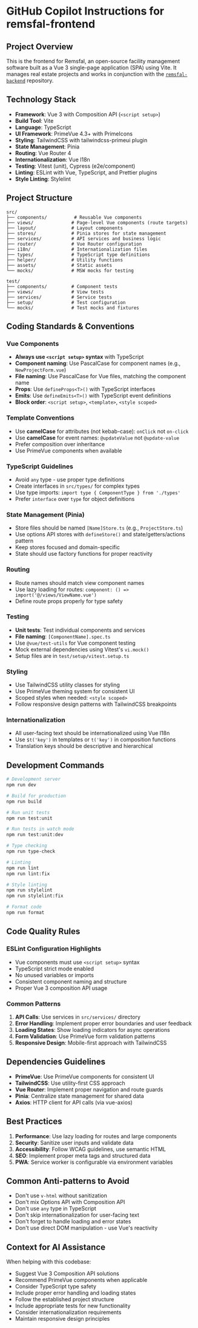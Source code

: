 # GitHub Copilot Instructions for remsfal-frontend

## Project Overview

This is the frontend for Remsfal, an open-source facility management software built as a Vue 3 single-page application (SPA) using Vite. It manages real estate projects and works in conjunction with the [`remsfal-backend`](https://github.com/remsfal/remsfal-backend) repository.

## Technology Stack

- **Framework**: Vue 3 with Composition API (`<script setup>`)
- **Build Tool**: Vite
- **Language**: TypeScript
- **UI Framework**: PrimeVue 4.3+ with PrimeIcons
- **Styling**: TailwindCSS with tailwindcss-primeui plugin
- **State Management**: Pinia
- **Routing**: Vue Router 4
- **Internationalization**: Vue I18n
- **Testing**: Vitest (unit), Cypress (e2e/component)
- **Linting**: ESLint with Vue, TypeScript, and Prettier plugins
- **Style Linting**: Stylelint

## Project Structure

```
src/
├── components/          # Reusable Vue components
├── views/              # Page-level Vue components (route targets)
├── layout/             # Layout components
├── stores/             # Pinia stores for state management
├── services/           # API services and business logic
├── router/             # Vue Router configuration
├── i18n/               # Internationalization files
├── types/              # TypeScript type definitions
├── helper/             # Utility functions
├── assets/             # Static assets
└── mocks/              # MSW mocks for testing

test/
├── components/         # Component tests
├── views/              # View tests
├── services/           # Service tests
├── setup/              # Test configuration
└── mocks/              # Test mocks and fixtures
```

## Coding Standards & Conventions

### Vue Components

- **Always use `<script setup>` syntax** with TypeScript
- **Component naming**: Use PascalCase for component names (e.g., `NewProjectForm.vue`)
- **File naming**: Use PascalCase for Vue files, matching the component name
- **Props**: Use `defineProps<T>()` with TypeScript interfaces
- **Emits**: Use `defineEmits<T>()` with TypeScript event definitions
- **Block order**: `<script setup>`, `<template>`, `<style scoped>`

### Template Conventions

- Use **camelCase** for attributes (not kebab-case): `onClick` not `on-click`
- Use **camelCase** for event names: `@updateValue` not `@update-value`
- Prefer composition over inheritance
- Use PrimeVue components when available

### TypeScript Guidelines

- Avoid `any` type - use proper type definitions
- Create interfaces in `src/types/` for complex types
- Use type imports: `import type { ComponentType } from './types'`
- Prefer `interface` over `type` for object definitions

### State Management (Pinia)

- Store files should be named `[Name]Store.ts` (e.g., `ProjectStore.ts`)
- Use options API stores with `defineStore()` and state/getters/actions pattern
- Keep stores focused and domain-specific
- State should use factory functions for proper reactivity

### Routing

- Route names should match view component names
- Use lazy loading for routes: `component: () => import('@/views/ViewName.vue')`
- Define route props properly for type safety

### Testing

- **Unit tests**: Test individual components and services
- **File naming**: `[ComponentName].spec.ts`
- Use `@vue/test-utils` for Vue component testing
- Mock external dependencies using Vitest's `vi.mock()`
- Setup files are in `test/setup/vitest.setup.ts`

### Styling

- Use TailwindCSS utility classes for styling
- Use PrimeVue theming system for consistent UI
- Scoped styles when needed: `<style scoped>`
- Follow responsive design patterns with TailwindCSS breakpoints

### Internationalization

- All user-facing text should be internationalized using Vue I18n
- Use `$t('key')` in templates or `t('key')` in composition functions
- Translation keys should be descriptive and hierarchical

## Development Commands

```bash
# Development server
npm run dev

# Build for production
npm run build

# Run unit tests
npm run test:unit

# Run tests in watch mode
npm run test:unit:dev

# Type checking
npm run type-check

# Linting
npm run lint
npm run lint:fix

# Style linting
npm run stylelint
npm run stylelint:fix

# Format code
npm run format
```

## Code Quality Rules

### ESLint Configuration Highlights

- Vue components must use `<script setup>` syntax
- TypeScript strict mode enabled
- No unused variables or imports
- Consistent component naming and structure
- Proper Vue 3 composition API usage

### Common Patterns

1. **API Calls**: Use services in `src/services/` directory
2. **Error Handling**: Implement proper error boundaries and user feedback
3. **Loading States**: Show loading indicators for async operations
4. **Form Validation**: Use PrimeVue form validation patterns
5. **Responsive Design**: Mobile-first approach with TailwindCSS

## Dependencies Guidelines

- **PrimeVue**: Use PrimeVue components for consistent UI
- **TailwindCSS**: Use utility-first CSS approach
- **Vue Router**: Implement proper navigation and route guards
- **Pinia**: Centralize state management for shared data
- **Axios**: HTTP client for API calls (via vue-axios)

## Best Practices

1. **Performance**: Use lazy loading for routes and large components
2. **Security**: Sanitize user inputs and validate data
3. **Accessibility**: Follow WCAG guidelines, use semantic HTML
4. **SEO**: Implement proper meta tags and structured data
5. **PWA**: Service worker is configurable via environment variables

## Common Anti-patterns to Avoid

- Don't use `v-html` without sanitization
- Don't mix Options API with Composition API
- Don't use `any` type in TypeScript
- Don't skip internationalization for user-facing text
- Don't forget to handle loading and error states
- Don't use direct DOM manipulation - use Vue's reactivity

## Context for AI Assistance

When helping with this codebase:
- Suggest Vue 3 Composition API solutions
- Recommend PrimeVue components when applicable
- Consider TypeScript type safety
- Include proper error handling and loading states
- Follow the established project structure
- Include appropriate tests for new functionality
- Consider internationalization requirements
- Maintain responsive design principles